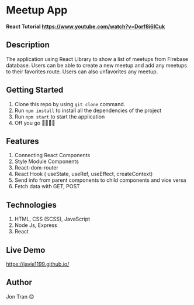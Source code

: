 # Meetup App

**React Tutorial https://www.youtube.com/watch?v=Dorf8i6lCuk**

## Description
The application using React Library to show a list of meetups from Firebase database. Users can be able to create a new meetup and add any meetups to their favorites route. Users can also unfavorites any meetup.

## Getting Started
1. Clone this repo by using `git clone` command.
2. Run `npm install` to install all the dependencies of the project
3. Run `npm start` to start the application
4. Off you go 🏃🏾‍♀️💨

## Features
1. Connecting React Components
2. Style Module Components
3. React-dom-router
4. React Hook ( useState, useRef, useEffect, createContext)
5. Send info from parent components to child components and vice versa
6. Fetch data with GET, POST


## Technologies
1. HTML, CSS (SCSS), JavaScript
2. Node Js, Express
3. React

## Live Demo
https://javie1199.github.io/

## Author
Jon Tran 😊
